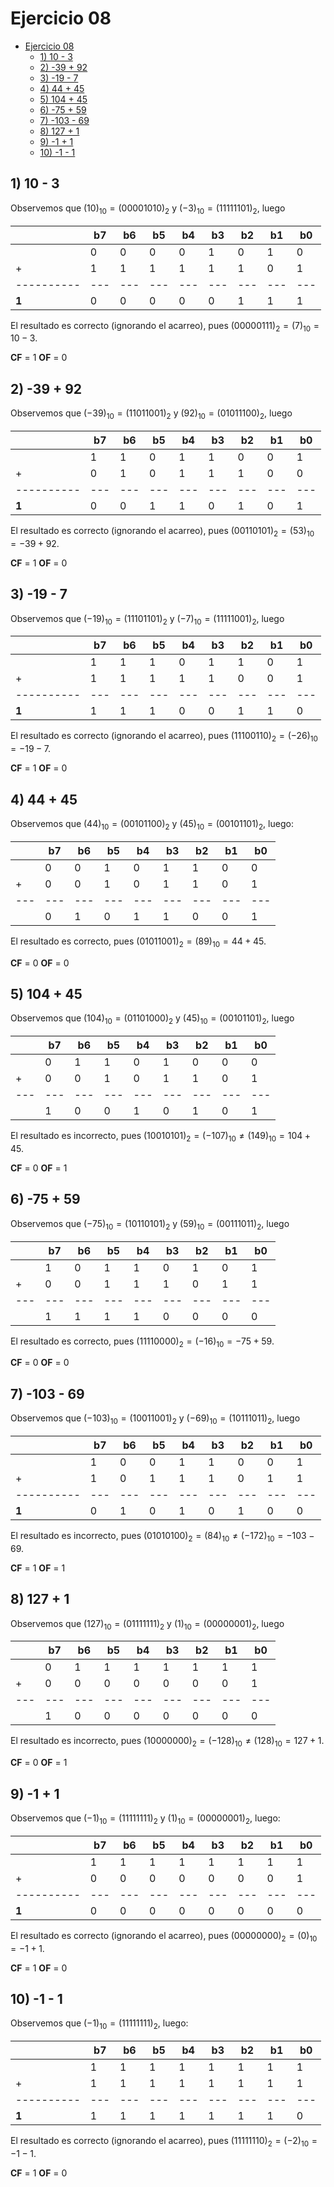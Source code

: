 # Ejercicio 08

- [Ejercicio 08](#ejercicio-08)
  - [1) 10 - 3](#1-10---3)
  - [2) -39 + 92](#2--39--92)
  - [3) -19 - 7](#3--19---7)
  - [4) 44 + 45](#4-44--45)
  - [5) 104 + 45](#5-104--45)
  - [6) -75 + 59](#6--75--59)
  - [7) -103 - 69](#7--103---69)
  - [8) 127 + 1](#8-127--1)
  - [9) -1 + 1](#9--1--1)
  - [10) -1 - 1](#10--1---1)

## 1) 10 - 3

Observemos que $(10)_{10} = (00001010)_2$ y $({-3})_{10} = (11111101)_2$, luego

|          | b7| b6| b5| b4| b3| b2| b1| b0|
|----------|---|---|---|---|---|---|---|---|
|          | 0 | 0 | 0 | 0 | 1 | 0 | 1 | 0 |
| +        | 1 | 1 | 1 | 1 | 1 | 1 | 0 | 1 |
|----------|---|---|---|---|---|---|---|---|
| **1**    | 0 | 0 | 0 | 0 | 0 | 1 | 1 | 1 |

El resultado es correcto (ignorando el acarreo), pues $(00000111)_2 = (7)_{10} = 10 - 3$.

**CF** = 1 **OF** = 0

## 2) -39 + 92

Observemos que $(-39)_{10} = (11011001)_2$ y $(92)_{10} = (01011100)_2$, luego

|          | b7| b6| b5| b4| b3| b2| b1| b0|
|----------|---|---|---|---|---|---|---|---|
|          | 1 | 1 | 0 | 1 | 1 | 0 | 0 | 1 |
| +        | 0 | 1 | 0 | 1 | 1 | 1 | 0 | 0 |
|----------|---|---|---|---|---|---|---|---|
| **1**    | 0 | 0 | 1 | 1 | 0 | 1 | 0 | 1 |

El resultado es correcto (ignorando el acarreo), pues $(00110101)_2 = (53)_{10} = {-39} + 92$.

**CF** = 1 **OF** = 0

## 3) -19 - 7

Observemos que $(-19)_{10} = (11101101)_2$ y $(-7)_{10} = (11111001)_2$, luego

|          | b7| b6| b5| b4| b3| b2| b1| b0|
|----------|---|---|---|---|---|---|---|---|
|          | 1 | 1 | 1 | 0 | 1 | 1 | 0 | 1 |
| +        | 1 | 1 | 1 | 1 | 1 | 0 | 0 | 1 |
|----------|---|---|---|---|---|---|---|---|
| **1**    | 1 | 1 | 1 | 0 | 0 | 1 | 1 | 0 |

El resultado es correcto (ignorando el acarreo), pues $(11100110)_2 = (-26)_{10} = -19 - 7$.

**CF** = 1 **OF** = 0

## 4) 44 + 45

Observemos que $(44)_{10} = (00101100)_2$ y $(45)_{10} = (00101101)_2$, luego:

|   | b7| b6| b5| b4| b3| b2| b1| b0|
|---|---|---|---|---|---|---|---|---|
|   | 0 | 0 | 1 | 0 | 1 | 1 | 0 | 0 |
| + | 0 | 0 | 1 | 0 | 1 | 1 | 0 | 1 |
|---|---|---|---|---|---|---|---|---|
|   | 0 | 1 | 0 | 1 | 1 | 0 | 0 | 1 |

El resultado es correcto, pues $(01011001)_2 = (89)_{10} = 44 + 45$.

**CF** = 0 **OF** = 0

## 5) 104 + 45

Observemos que $(104)_{10} = (01101000)_2$ y $(45)_{10} = (00101101)_2$, luego

|   | b7| b6| b5| b4| b3| b2| b1| b0|
|---|---|---|---|---|---|---|---|---|
|   | 0 | 1 | 1 | 0 | 1 | 0 | 0 | 0 |
| + | 0 | 0 | 1 | 0 | 1 | 1 | 0 | 1 |
|---|---|---|---|---|---|---|---|---|
|   | 1 | 0 | 0 | 1 | 0 | 1 | 0 | 1 |

El resultado es incorrecto, pues $(10010101)_2 = (-107)_{10} \neq (149)_{10} = 104 + 45$.

**CF** = 0 **OF** = 1

## 6) -75 + 59

Observemos que $(-75)_{10} = (10110101)_2$ y $(59)_{10} = (00111011)_2$, luego

|   | b7| b6| b5| b4| b3| b2| b1| b0|
|---|---|---|---|---|---|---|---|---|
|   | 1 | 0 | 1 | 1 | 0 | 1 | 0 | 1 |
| + | 0 | 0 | 1 | 1 | 1 | 0 | 1 | 1 |
|---|---|---|---|---|---|---|---|---|
|   | 1 | 1 | 1 | 1 | 0 | 0 | 0 | 0 |

El resultado es correcto, pues $(11110000)_2 = (-16)_{10} = -75 + 59$.

**CF** = 0 **OF** = 0

## 7) -103 - 69

Observemos que $(-103)_{10} = (10011001)_2$ y $(-69)_{10} = (10111011)_2$, luego

|          | b7| b6| b5| b4| b3| b2| b1| b0|
|----------|---|---|---|---|---|---|---|---|
|          | 1 | 0 | 0 | 1 | 1 | 0 | 0 | 1 |
| +        | 1 | 0 | 1 | 1 | 1 | 0 | 1 | 1 |
|----------|---|---|---|---|---|---|---|---|
| **1**    | 0 | 1 | 0 | 1 | 0 | 1 | 0 | 0 |

El resultado es incorrecto, pues $(01010100)_2 = (84)_{10} \neq (-172)_{10} = -103 - 69$.

**CF** = 1 **OF** = 1

## 8) 127 + 1

Observemos que $(127)_{10} = (01111111)_2$ y $(1)_{10} = (00000001)_2$, luego

|   | b7| b6| b5| b4| b3| b2| b1| b0|
|---|---|---|---|---|---|---|---|---|
|   | 0 | 1 | 1 | 1 | 1 | 1 | 1 | 1 |
| + | 0 | 0 | 0 | 0 | 0 | 0 | 0 | 1 |
|---|---|---|---|---|---|---|---|---|
|   | 1 | 0 | 0 | 0 | 0 | 0 | 0 | 0 |

El resultado es incorrecto, pues $(10000000)_2 = (-128)_{10} \neq (128)_{10} = 127 + 1$.

**CF** = 0 **OF** = 1

## 9) -1 + 1

Observemos que $(-1)_{10} = (11111111)_2$ y $(1)_{10} = (00000001)_2$, luego:

|          | b7| b6| b5| b4| b3| b2| b1| b0|
|----------|---|---|---|---|---|---|---|---|
|          | 1 | 1 | 1 | 1 | 1 | 1 | 1 | 1 |
| +        | 0 | 0 | 0 | 0 | 0 | 0 | 0 | 1 |
|----------|---|---|---|---|---|---|---|---|
| **1**    | 0 | 0 | 0 | 0 | 0 | 0 | 0 | 0 |

El resultado es correcto (ignorando el acarreo), pues $(00000000)_2 = (0)_{10} = -1 + 1$.

**CF** = 1 **OF** = 0

## 10) -1 - 1

Observemos que $(-1)_{10} = (11111111)_2$, luego:

|          | b7| b6| b5| b4| b3| b2| b1| b0|
|----------|---|---|---|---|---|---|---|---|
|          | 1 | 1 | 1 | 1 | 1 | 1 | 1 | 1 |
| +        | 1 | 1 | 1 | 1 | 1 | 1 | 1 | 1 |
|----------|---|---|---|---|---|---|---|---|
| **1**    | 1 | 1 | 1 | 1 | 1 | 1 | 1 | 0 |

El resultado es correcto (ignorando el acarreo), pues $(11111110)_2 = (-2)_{10} = -1 - 1$.

**CF** = 1 **OF** = 0
